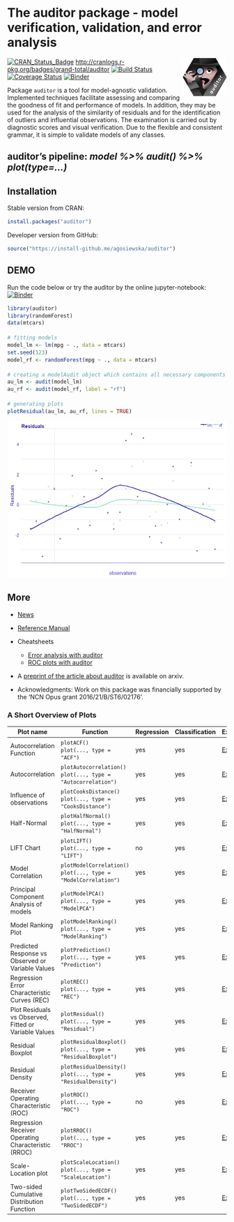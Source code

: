 
# The auditor package - model verification, validation, and error analysis

<img src="materials/auditor2.png" width="20%" align="right" />

[![CRAN\_Status\_Badge](http://www.r-pkg.org/badges/version/auditor)](https://cran.r-project.org/package=auditor)
<http://cranlogs.r-pkg.org/badges/grand-total/auditor> [![Build
Status](https://travis-ci.org/MI2DataLab/auditor.svg?branch=master)](https://travis-ci.org/MI2DataLab/auditor)
[![Coverage
Status](https://img.shields.io/codecov/c/github/mi2datalab/auditor/master.svg)](https://codecov.io/github/mi2datalab/auditor?branch=master)
[![Binder](https://mybinder.org/badge.svg)](https://hub.mybinder.org/user/mi2datalab-auditor-qzj1zvt8/notebooks/jupyter-notebooks/auditor_dragons_demo.ipynb)

Package `auditor` is a tool for model-agnostic validation. Implemented
techniques facilitate assessing and comparing the goodness of fit and
performance of models. In addition, they may be used for the analysis of
the similarity of residuals and for the identification of outliers and
influential observations. The examination is carried out by diagnostic
scores and visual verification. Due to the flexible and consistent
grammar, it is simple to validate models of any classes.

## auditor’s pipeline: *model %\>% audit() %\>% plot(type=…)*

## Installation

Stable version from CRAN:

``` r
install.packages("auditor")
```

Developer version from GitHub:

``` r
source("https://install-github.me/agosiewska/auditor")
```

## DEMO

Run the code below or try the auditor by the online jupyter-notebook:
[![Binder](https://mybinder.org/badge.svg)](https://mybinder.org/v2/gh/mi2datalab/auditor/master?filepath=jupyter-notebooks%2Fauditor-demo.ipynb)

``` r
library(auditor)
library(randomForest)
data(mtcars)

# fitting models
model_lm <- lm(mpg ~ ., data = mtcars)
set.seed(123)
model_rf <- randomForest(mpg ~ ., data = mtcars)

# creating a modelAudit object which contains all necessary components required for further processing
au_lm <- audit(model_lm)
au_rf <- audit(model_rf, label = "rf")

# generating plots
plotResidual(au_lm, au_rf, lines = TRUE)
```

![](README_files/figure-gfm/unnamed-chunk-3-1.png)<!-- -->

## More

  - [News](NEWS.md)

  - [Reference Manual](https://mi2datalab.github.io/auditor/)

  - Cheatsheets
    
      - [Error analysis with
        auditor](https://raw.githubusercontent.com/mi2datalab/auditor/master/materials/auditor_cheatsheet.png)
      - [ROC plots with
        auditor](https://raw.githubusercontent.com/mi2datalab/auditor/master/materials/auditor_cheatsheet_ROC.png)

  - A [preprint of the article about
    auditor](https://arxiv.org/abs/1809.07763) is available on arxiv.

  - Acknowledgments: Work on this package was financially supported by
    the ‘NCN Opus grant
2016/21/B/ST6/02176’.

### A Short Overview of Plots

| Plot name                                             | Function                                                              | Regression | Classification | Examples                                                                                                                                                          |
| ----------------------------------------------------- | --------------------------------------------------------------------- | ---------- | -------------- | ----------------------------------------------------------------------------------------------------------------------------------------------------------------- |
| Autocorrelation Function                              | `plotACF()` </br> `plot(..., type = "ACF")`                           | yes        | yes            | [Examples](https://mi2datalab.github.io/auditor/articles/model_residuals_audit.html#plotacf---autocorrelation-function-of-residuals)                              |
| Autocorrelation                                       | `plotAutocorrelation()` </br> `plot(..., type = "Autocorrelation")`   | yes        | yes            | [Examples](https://mi2datalab.github.io/auditor/articles/model_residuals_audit.html#plotautocorrelation---autocorrelation-of-residuals)                           |
| Influence of observations                             | `plotCooksDistance()` </br> `plot(..., type = "CooksDistance")`       | yes        | yes            | [Examples](https://mi2datalab.github.io/auditor/articles/observation_influence_audit.html#which-observations-are-outlyers)                                        |
| Half-Normal                                           | `plotHalfNormal()` </br> `plot(..., type = "HalfNormal")`             | yes        | yes            | [Examples](https://mi2datalab.github.io/auditor/articles/model_fit_audit.html)                                                                                    |
| LIFT Chart                                            | `plotLIFT()` </br> `plot(..., type = "LIFT")`                         | no         | yes            | [Examples](https://mi2datalab.github.io/auditor/articles/model_evaluation_audit.html#lift-chart)                                                                  |
| Model Correlation                                     | `plotModelCorrelation()` </br> `plot(..., type = "ModelCorrelation")` | yes        | yes            | [Examples](https://mi2datalab.github.io/auditor/articles/model_residuals_audit.html#plotmodelcorrelation---correlation-of-models)                                 |
| Principal Component Analysis of models                | `plotModelPCA()` </br> `plot(..., type = "ModelPCA")`                 | yes        | yes            | [Examples](https://mi2datalab.github.io/auditor/articles/model_residuals_audit.html#plotmodelpca---model-pca)                                                     |
| Model Ranking Plot                                    | `plotModelRanking()` </br> `plot(..., type = "ModelRanking")`         | yes        | yes            | [Examples](https://mi2datalab.github.io/auditor/articles/model_performance_audit.html)                                                                            |
| Predicted Response vs Observed or Variable Values     | `plotPrediction()` </br> `plot(..., type = "Prediction")`             | yes        | yes            | [Examples](https://mi2datalab.github.io/auditor/articles/model_residuals_audit.html#plotpredition---observed-vs-predicted)                                        |
| Regression Error Characteristic Curves (REC)          | `plotREC()` </br> `plot(..., type = "REC")`                           | yes        | yes            | [Examples](https://mi2datalab.github.io/auditor/articles/model_residuals_audit.html#plotrec---regression-error-characteristic-rec-curve)                          |
| Plot Residuals vs Observed, Fitted or Variable Values | `plotResidual()` </br> `plot(..., type = "Residual")`                 | yes        | yes            | [Examples](https://mi2datalab.github.io/auditor/articles/model_performance_audit.html#plotresidual---plot-residuals-vs-observed-fitted-or-variable-values)        |
| Residual Boxplot                                      | `plotResidualBoxplot()` </br> `plot(..., type = "ResidualBoxplot")`   | yes        | yes            | [Examples](https://mi2datalab.github.io/auditor/articles/model_residuals_audit.html#plotresidualboxplot---boxplot-of-residuals)                                   |
| Residual Density                                      | `plotResidualDensity()` </br> `plot(..., type = "ResidualDensity")`   | yes        | yes            | [Examples](https://mi2datalab.github.io/auditor/articles/model_residuals_audit.html#plotresidualdensity---density-of-residuals)                                   |
| Receiver Operating Characteristic (ROC)               | `plotROC()` </br> `plot(..., type = "ROC")`                           | no         | yes            | [Examples](https://mi2datalab.github.io/auditor/articles/model_evaluation_audit.html#receiver-operating-characteristic-roc)                                       |
| Regression Receiver Operating Characteristic (RROC)   | `plotRROC()` </br> `plot(..., type = "RROC")`                         | yes        | yes            | [Examples](https://mi2datalab.github.io/auditor/articles/model_residuals_audit.html#plotrroc---regression-receiver-operating-characteristic-rroc)                 |
| Scale-Location plot                                   | `plotScaleLocation()` </br> `plot(..., type = "ScaleLocation")`       | yes        | yes            | [Examples](https://mi2datalab.github.io/auditor/articles/model_residuals_audit.html#plotscalelocation---scale-location-plot)                                      |
| Two-sided Cumulative Distribution Function            | `plotTwoSidedECDF()` </br> `plot(..., type = "TwoSidedECDF")`         | yes        | yes            | [Examples](https://mi2datalab.github.io/auditor/articles/model_residuals_audit.html#plottwosidedecdf---two-sided-empirical-cumulative-distribution-function-ecdf) |
